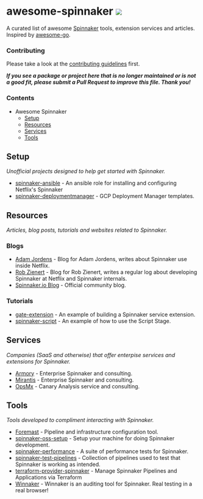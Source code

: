 # awesome-spinnaker [<img src="http://join.spinnaker.io/badge.svg">](http://join.spinnaker.io)

A curated list of awesome [Spinnaker](http://spinnaker.io) tools, extension 
services and articles. Inspired by [awesome-go](https://github.com/avelino/awesome-go).

### Contributing

Please take a look at the [contributing guidelines](CONTRIBUTING.md) first.

**_If you see a package or project here that is no longer maintained or is not a good fit,
please submit a Pull Request to improve this file. Thank you!_**

### Contents

* Awesome Spinnaker
  * [Setup](#setup)
  * [Resources](#resources)
  * [Services](#services)
  * [Tools](#tools)
  
## Setup

_Unofficial projects designed to help get started with Spinnaker._

* [spinnaker-ansible](https://github.com/AMeng/spinnaker-ansible) - An ansible role for installing and configuring Netflix's Spinnaker
* [spinnaker-deploymentmanager](https://github.com/GoogleCloudPlatform/spinnaker-deploymentmanager) - GCP Deployment Manager templates.

## Resources

_Articles, blog posts, tutorials and websites related to Spinnaker._

### Blogs

* [Adam Jordens](https://medium.com/@ajordens) - Blog for Adam Jordens, writes about Spinnaker use inside Netflix.
* [Rob Zienert](https://medium.com/@rizza) - Blog for Rob Zienert, writes a regular log about developing Spinnaker at Netflix and Spinnaker internals.
* [Spinnaker.io Blog](https://blog.spinnaker.io/) - Official community blog.

### Tutorials

* [gate-extension](https://github.com/ajordens/gate-extension) - An example of building a Spinnaker service extension.
* [spinnaker-script](https://github.com/j-oconnor/spinnaker-script) - An example of how to use the Script Stage.

## Services

_Companies (SaaS and otherwise) that offer enterpise services and extensions for Spinnaker._

* [Armory](http://www.armory.io/) - Enterprise Spinnaker and consulting.
* [Mirantis](https://www.mirantis.com/) - Enterprise Spinnaker and consulting.
* [OpsMx](http://opsmx.com/) - Canary Analysis service and consulting.

## Tools

_Tools developed to compliment interacting with Spinnaker._

* [Foremast](https://github.com/gogoair/foremast) - Pipeline and infrastructure configuration tool.
* [spinnaker-oss-setup](https://github.com/robzienert/spinnaker-oss-setup) - Setup your machine for doing Spinnaker development.
* [spinnaker-performance](https://github.com/ajordens/spinnaker-performance) - A suite of performance tests for Spinnaker.
* [spinnaker-test-pipelines](https://github.com/armory/spinnaker-test-pipelines) - Collection of pipelines used to test that Spinnaker is working as intended.
* [terraform-provider-spinnaker](https://github.com/armory-io/terraform-provider-spinnaker) - Manage Spinnaker Pipelines and Applications via Terraform
* [Winnaker](https://github.com/target/winnaker) - Winnaker is an auditing tool for Spinnaker. Real testing in a real browser!
